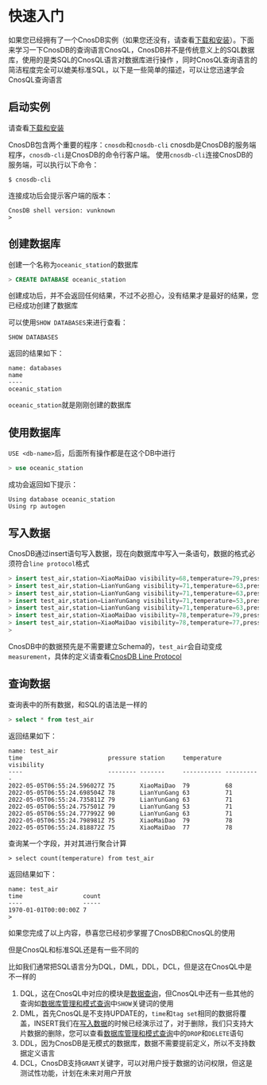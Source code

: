# 快速入门

如果您已经拥有了一个CnosDB实例（如果您还没有，请查看[下载和安装](./install.md)）。下面来学习一下CnosDB的查询语言CnosQL，CnosDB并不是传统意义上的SQL数据库，使用的是类SQL的CnosQL语言对数据库进行操作 ，同时CnosQL查询语言的简洁程度完全可以媲美标准SQL，以下是一些简单的描述，可以让您迅速学会CnosQL查询语言

## 启动实例

请查看[下载和安装](./install.md)

CnosDB包含两个重要的程序：`cnosdb`和`cnosdb-cli`
cnosdb是CnosDB的服务端程序，`cnosdb-cli`是CnosDB的命令行客户端。
使用`cnosdb-cli`连接CnosDB的服务端，可以执行以下命令：
```shell
$ cnosdb-cli
```
连接成功后会提示客户端的版本：
```shell
CnosDB shell version: vunknown
>
```


## 创建数据库

创建一个名称为`oceanic_station`的数据库
```sql
> CREATE DATABASE oceanic_station
```
创建成功后，并不会返回任何结果，不过不必担心，没有结果才是最好的结果，您已经成功创建了数据库

可以使用`SHOW DATABASES`来进行查看：
```shell
SHOW DATABASES
```
返回的结果如下：
```
name: databases
name
----
oceanic_station
```
`oceanic_station`就是刚刚创建的数据库

## 使用数据库

`USE <db-name>`后，后面所有操作都是在这个DB中进行
```sql
> use oceanic_station
```
成功会返回如下提示：
```
Using database oceanic_station
Using rp autogen
```

## 写入数据

CnosDB通过insert语句写入数据，现在向数据库中写入一条语句，数据的格式必须符合`line protocol`格式

```sql
> insert test_air,station=XiaoMaiDao visibility=68,temperature=79,pressure=75 
> insert test_air,station=LianYunGang visibility=71,temperature=63,pressure=78
> insert test_air,station=LianYunGang visibility=71,temperature=63,pressure=79
> insert test_air,station=LianYunGang visibility=71,temperature=53,pressure=79
> insert test_air,station=LianYunGang visibility=71,temperature=63,pressure=90
> insert test_air,station=XiaoMaiDao visibility=78,temperature=79,pressure=75 
> insert test_air,station=XiaoMaiDao visibility=78,temperature=77,pressure=75 
> 
```
CnosDB中的数据预先是不需要建立Schema的，`test_air`会自动变成`measurement`，具体的定义请查看[CnosDB Line Protocol](../protocol/line_protocol.md)

## 查询数据

查询表中的所有数据，和SQL的语法是一样的
``` sql
> select * from test_air
```
返回结果如下：
```
name: test_air
time                        pressure station     temperature visibility
----                        -------- -------     ----------- ----------
2022-05-05T06:55:24.596027Z 75       XiaoMaiDao  79          68
2022-05-05T06:55:24.698504Z 78       LianYunGang 63          71
2022-05-05T06:55:24.735811Z 79       LianYunGang 63          71
2022-05-05T06:55:24.757501Z 79       LianYunGang 53          71
2022-05-05T06:55:24.777992Z 90       LianYunGang 63          71
2022-05-05T06:55:24.798981Z 75       XiaoMaiDao  79          78
2022-05-05T06:55:24.818872Z 75       XiaoMaiDao  77          78
```

查询某一个字段，并对其进行聚合计算

```
> select count(temperature) from test_air
```
返回结果如下：
```
name: test_air
time                 count
----                 -----
1970-01-01T00:00:00Z 7
>
```

如果您完成了以上内容，恭喜您已经初步掌握了CnosDB和CnosQL的使用

但是CnosQL和标准SQL还是有一些不同的

比如我们通常把SQL语言分为DQL，DML，DDL，DCL，但是这在CnosQL中是不一样的
1. DQL，这在CnosQL中对应的模块是[数据查询](../cnosql/cnosql_queries.md)，但CnosQL中还有一些其他的查询如[数据库管理和模式查询](../cnosql/cnosql_management.md)中`SHOW`关键词的使用
2. DML，首先CnosQL是不支持UPDATE的，`time`和`tag set`相同的数据将覆盖，INSERT我们在[写入数据](#写入数据)的时候已经演示过了，对于删除，我们只支持大片数据的删除，您可以查看[数据库管理和模式查询](../cnosql/cnosql_management.md)中的`DROP`和`DELETE`语句
3. DDL，因为CnosDB是无模式的数据库，数据不需要提前定义，所以不支持数据定义语言
4. DCL，CnosDB支持`GRANT`关键字，可以对用户授于数据的访问权限，但这是测试性功能，计划在未来对用户开放